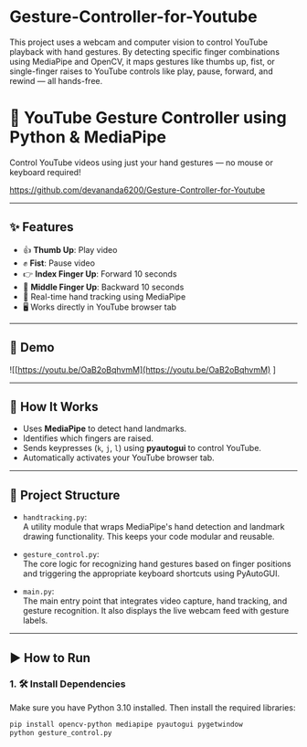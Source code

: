 # Gesture-Controller-for-Youtube
This project uses a webcam and computer vision to control YouTube playback with hand gestures. By detecting specific finger combinations using MediaPipe and OpenCV, it maps gestures like thumbs up, fist, or single-finger raises to YouTube controls like play, pause, forward, and rewind — all hands-free. 

# 🎥 YouTube Gesture Controller using Python & MediaPipe

Control YouTube videos using just your hand gestures — no mouse or keyboard required!

https://github.com/devananda6200/Gesture-Controller-for-Youtube

---

## ✨ Features

- 👍 **Thumb Up**: Play video  
- ✊ **Fist**: Pause video  
- 👉 **Index Finger Up**: Forward 10 seconds  
- 🖕 **Middle Finger Up**: Backward 10 seconds  
- 🤖 Real-time hand tracking using MediaPipe  
- 🖥️ Works directly in YouTube browser tab

---

## 📸 Demo

![[https://youtu.be/OaB2oBqhvmM](https://youtu.be/OaB2oBqhvmM)  ]


---

## 🧠 How It Works

- Uses **MediaPipe** to detect hand landmarks.
- Identifies which fingers are raised.
- Sends keypresses (`k`, `j`, `l`) using **pyautogui** to control YouTube.
- Automatically activates your YouTube browser tab.

---
## 📁 Project Structure

- `handtracking.py`:  
  A utility module that wraps MediaPipe's hand detection and landmark drawing functionality. This keeps your code modular and reusable.

- `gesture_control.py`:  
  The core logic for recognizing hand gestures based on finger positions and triggering the appropriate keyboard shortcuts using PyAutoGUI.

- `main.py`:  
  The main entry point that integrates video capture, hand tracking, and gesture recognition. It also displays the live webcam feed with gesture labels.

---

## ▶️ How to Run

### 1. 🛠 Install Dependencies

Make sure you have Python 3.10 installed. Then install the required libraries:

```bash
pip install opencv-python mediapipe pyautogui pygetwindow
python gesture_control.py
